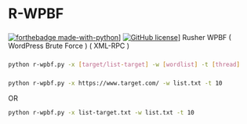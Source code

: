 # R-WPBF
###
[![forthebadge made-with-python](http://ForTheBadge.com/images/badges/made-with-python.svg)](https://www.python.org/)] [![GitHub license](https://img.shields.io/github/license/Naereen/StrapDown.js.svg)](https://github.com/Naereen/StrapDown.js/blob/master/LICENSE)]
Rusher WPBF ( WordPress Brute Force ) ( XML-RPC )
###
```bash
python r-wpbf.py -x [target/list-target] -w [wordlist] -t [thread]
```
###
```bash
python r-wpbf.py -x https://www.target.com/ -w list.txt -t 10
```
OR
```bash
python r-wpbf.py -x list-target.txt -w list.txt -t 10
```
